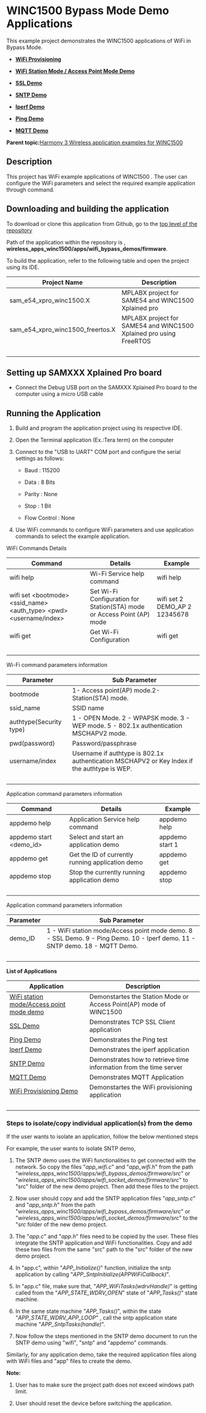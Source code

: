 # WINC1500 Bypass Mode Demo Applications

This example project demonstrates the WINC1500 applications of WiFi in Bypass Mode.

-   **[WiFi Provisioning](GUID-C129E413-3D92-4428-8646-BC9190FC7308.md)**  

-   **[WiFi Station Mode / Access Point Mode Demo](GUID-456F0E35-F354-495B-990A-4260F78B7E1B.md)**  

-   **[SSL Demo](GUID-45DFB9CF-9D14-4229-8684-879C5FE9ED4E.md)**  

-   **[SNTP Demo](GUID-5947E22A-1032-43CF-A6AB-AC31EBAAE0F1.md)**  

-   **[Iperf Demo](GUID-9E01D5E1-824A-4A25-AA2C-D6AC57E7FB37.md)**  

-   **[Ping Demo](GUID-705D1F84-1489-4A43-9406-404760FD0167.md)**  

-   **[MQTT Demo](GUID-F541358A-9210-4065-B206-8CA48009BF68.md)**  


**Parent topic:**[Harmony 3 Wireless application examples for WINC1500](GUID-D41DC58E-4197-40C3-B2E5-298EE2491305.md)

## Description

This project has WiFi example applications of WINC1500 . The user can configure the WiFi parameters and select the required example application through command.

## Downloading and building the application

To download or clone this application from Github, go to the [top level of the repository](https://github.com/Microchip-MPLAB-Harmony/wireless_apps_winc1500)

Path of the application within the repository is ,<br />**wireless\_apps\_winc1500/apps/wifi\_bypass\_demos/firmware**.

To build the application, refer to the following table and open the project using its IDE.

|Project Name|Description|
|------------|-----------|
|sam\_e54\_xpro\_winc1500.X|MPLABX project for SAME54 and WINC1500 Xplained pro|
|sam\_e54\_xpro\_winc1500\_freertos.X|MPLABX project for SAME54 and WINC1500 Xplained pro using FreeRTOS|
| |

## Setting up SAMXXX Xplained Pro board

-   Connect the Debug USB port on the SAMXXX Xplained Pro board to the computer using a micro USB cable


## Running the Application

1.  Build and program the application project using its respective IDE.

2.  Open the Terminal application \(Ex.:Tera term\) on the computer

3.  Connect to the "USB to UART" COM port and configure the serial settings as follows:

    -   Baud : 115200

    -   Data : 8 Bits

    -   Parity : None

    -   Stop : 1 Bit

    -   Flow Control : None

4.  Use WiFi commands to configure WiFi parameters and use application commands to select the example application.


WiFi Commands Details

|Command|Details|Example|
|-------|-------|-------|
|wifi help|Wi-Fi Service help command|wifi help|
|wifi set <bootmode\> <ssid\_name\> <auth\_type\> <pwd\> <username/index\>|Set Wi-Fi Configuration for Station\(STA\) mode or Access Point \(AP\) mode|wifi set 2 DEMO\_AP 2 12345678|
|wifi get|Get Wi-Fi Configuration|wifi get|
| |

Wi-Fi command parameters information

|Parameter|Sub Parameter|
|---------|-------------|
|bootmode|1- Access point\(AP\) mode.2- Station\(STA\) mode.|
|ssid\_name|SSID name|
|authtype\(Security type\)|1 - OPEN Mode. 2 - WPAPSK mode. 3 - WEP mode. 5 - 802.1x authentication MSCHAPV2 mode.|
|pwd\(password\)|Password/passphrase|
|username/index|Username if authtype is 802.1x authentication MSCHAPV2 or Key Index if the authtype is WEP.|
| |

Application command parameters information

|Command|Details|Example|
|-------|-------|-------|
|appdemo help|Application Service help command|appdemo help|
|appdemo start <demo\_id\>|Select and start an application demo|appdemo start 1|
|appdemo get|Get the ID of currently running application demo|appdemo get|
|appdemo stop|Stop the currently running application demo|appdemo stop|
| |

Application command parameters information

|Parameter|Sub Parameter|
|---------|-------------|
|demo\_ID|1 - WiFi station mode/Access point mode demo. 8 - SSL Demo. 9 - Ping Demo. 10 - Iperf demo. 11 - SNTP demo. 18 - MQTT Demo.|
| |

**List of Applications**

|Application|Description|
|-----------|-----------|
|[WiFi station mode/Access point mode demo](GUID-456F0E35-F354-495B-990A-4260F78B7E1B.md)|Demonstartes the Station Mode or Access Point\(AP\) mode of WINC1500|
|[SSL Demo](GUID-45DFB9CF-9D14-4229-8684-879C5FE9ED4E.md)|Demonstrates TCP SSL Client application|
|[Ping Demo](GUID-705D1F84-1489-4A43-9406-404760FD0167.md)|Demonstrates the Ping test|
|[Iperf Demo](GUID-9E01D5E1-824A-4A25-AA2C-D6AC57E7FB37.md)|Demonstrates the iperf application|
|[SNTP Demo](GUID-5947E22A-1032-43CF-A6AB-AC31EBAAE0F1.md)|Demonstrates how to retrieve time information from the time server|
|[MQTT Demo](GUID-F541358A-9210-4065-B206-8CA48009BF68.md)|Demonstrates MQTT Application|
|[WiFi Provisioning Demo](GUID-C129E413-3D92-4428-8646-BC9190FC7308.md)|Demonstartes the WiFi provisioning application|
| |

### Steps to isolate/copy individual application\(s\) from the demo

If the user wants to isolate an application, follow the below mentioned steps

For example, the user wants to isolate SNTP demo,

1.  The SNTP demo uses the WiFi functionalities to get connected with the network. So copy the files "*app\_wifi.c*" and "*app\_wifi.h*" from the path "*wireless\_apps\_winc1500/apps/wifi\_bypass\_demos/firmware/src*" or "*wireless\_apps\_winc1500/apps/wifi\_socket\_demos/firmware/src*" to "src" folder of the new demo project. Then add these files to the project.

2.  Now user should copy and add the SNTP application files "*app\_sntp.c*" and "*app\_sntp.h*" from the path "*wireless\_apps\_winc1500/apps/wifi\_bypass\_demos/firmware/src*" or "*wireless\_apps\_winc1500/apps/wifi\_socket\_demos/firmware/src*" to the "*src* folder of the new demo project.

3.  The "*app.c*" and "*app.h*" files need to be copied by the user. These files integrate the SNTP application and WiFi functionalities. Copy and add these two files from the same "src" path to the "src" folder of the new demo project.

4.  In "app.c", within "*APP\_Initialize\(\)*" function, initialize the sntp application by calling "*APP\_SntpInitialize\(APPWiFiCallback\)*".

5.  In "app.c" file, make sure that, "*APP\_WiFiTasks\(wdrvHandle\)*" is getting called from the "*APP\_STATE\_WDRV\_OPEN*" state of "*APP\_Tasks\(\)*" state machine.

6.  In the same state machine "*APP\_Tasks\(\)*", within the state "*APP\_STATE\_WDRV\_APP\_LOOP*" , call the sntp application state machine "*APP\_SntpTasks\(handle\)*".

7.  Now follow the steps mentioned in the SNTP demo document to run the SNTP demo using "wifi", "sntp" and "appdemo" commands.


Similarly, for any application demo, take the required application files along with WiFi files and "app" files to create the demo.

**Note:**

1.  User has to make sure the project path does not exceed windows path limit.

2.  User should reset the device before switching the application.


